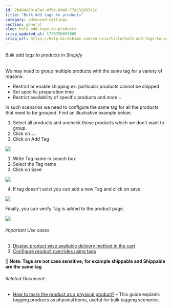 ```yaml
---
id: 2b404c60-a5ac-4fbb-8d4d-77a832d83c1c
title: "Bulk Add tags to products"
category: advanced-settings
section: general
slug: bulk-add-tags-to-products
crisp_updated_at: 1730790097000
crisp_url: https://help.birdchime.com/en-us/article/bulk-add-tags-to-products-12xc905/
---
```


###### Bulk add tags to products in Shopify

We may need to group multiple products with the same tag for a variety of reasons:
* Restrict or enable shipping ex. particular products cannot be shipped
* Set specific preparation time
* Restrict availability of specific products
and more... 

In such scenarios we need to configure the same tag for all the products that need to be grouped. Find an illustrative example below: 

1. Select all products and uncheck those products which we don't want to group.
2. Click on **...**
3. Click on Add Tag

![](https://storage.crisp.chat/users/helpdesk/website/ca826b447482b000/screenshot-2023-08-04-at-31823_d2ntmo.png)

1. Write Tag name in search box
2. Select the Tag name
3. Click on Save

![](https://storage.crisp.chat/users/helpdesk/website/ca826b447482b000/screenshot-2023-08-04-at-32135_cur6sm.png)

4. If tag doesn't exist you can add a new Tag and click on save

![](https://storage.crisp.chat/users/helpdesk/website/ca826b447482b000/image_1bnr7oe.png)

Finally, you can verify Tag is added to the product page. 

![](https://storage.crisp.chat/users/helpdesk/website/ca826b447482b000/image_1ws15p0.png)

###### Important Use cases

1. [Display product wise available delivery method in the cart ](https://help.birdchime.com/en-us/article/display-product-wise-available-delivery-method-in-the-cart-h7rzfe/)
2. [Configure product overrides using tags](https://help.birdchime.com/en-us/article/product-override-g2yfl9/)

|| **Note: Tags are not case sensitive; for example shippable and Shippable are the same tag**

###### Related Document:

* [How to mark the product as a physical product?](https://help.birdchime.com/en-us/article/how-to-mark-the-product-as-a-physical-product-1rdiqi/) – This guide explains tagging products as physical items, useful for bulk tagging scenarios.
